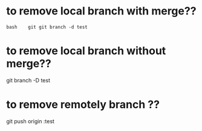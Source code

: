 # to remove local branch with merge??
```bash    git git branch -d test  ```

# to remove local branch without merge??
git branch -D test 

# to remove remotely branch ??
git push origin :test
